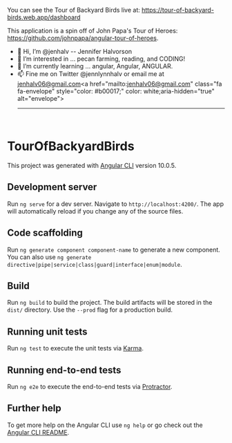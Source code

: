 You can see the Tour of Backyard Birds live at: https://tour-of-backyard-birds.web.app/dashboard

This application is a spin off of John Papa's Tour of Heroes: https://github.com/johnpapa/angular-tour-of-heroes.

- 👋 Hi, I’m @jenhalv -- Jennifer Halvorson
- 👀 I’m interested in ... pecan farming, reading, and CODING!
- 🌱 I’m currently learning ... angular, Angular, ANGULAR.
- 📫 Fine me on Twitter @jennlynnhalv<a href="https://twitter.com/jennlynnhalv" class="fa fa-twitter" style="color: #b00017;" aria-hidden="true" alt="twitter"></a>
    or email me at jenhalv06@gmail.com<a href="mailto:jenhalv06@gmail.com" class="fa fa-envelope" style="color: #b00017;"
  color: white;aria-hidden="true" alt="envelope"></a>
    <hr>
    <br>
    
    
# TourOfBackyardBirds

This project was generated with [Angular CLI](https://github.com/angular/angular-cli) version 10.0.5.

## Development server

Run `ng serve` for a dev server. Navigate to `http://localhost:4200/`. The app will automatically reload if you change any of the source files.

## Code scaffolding

Run `ng generate component component-name` to generate a new component. You can also use `ng generate directive|pipe|service|class|guard|interface|enum|module`.

## Build

Run `ng build` to build the project. The build artifacts will be stored in the `dist/` directory. Use the `--prod` flag for a production build.

## Running unit tests

Run `ng test` to execute the unit tests via [Karma](https://karma-runner.github.io).

## Running end-to-end tests

Run `ng e2e` to execute the end-to-end tests via [Protractor](http://www.protractortest.org/).

## Further help

To get more help on the Angular CLI use `ng help` or go check out the [Angular CLI README](https://github.com/angular/angular-cli/blob/master/README.md).
